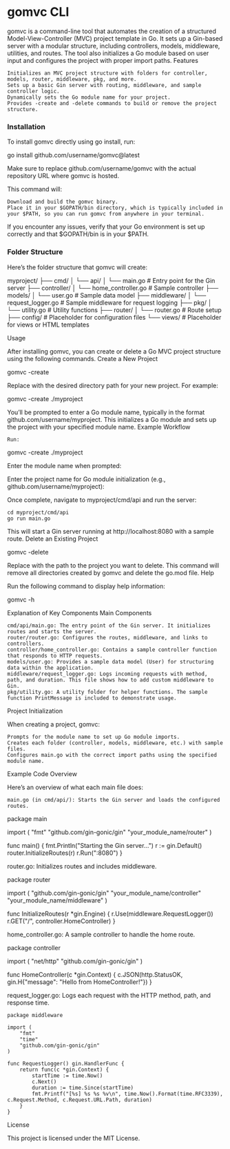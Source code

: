 # gomvc CLI

gomvc is a command-line tool that automates the creation of a structured Model-View-Controller (MVC) project template in Go. It sets up a Gin-based server with a modular structure, including controllers, models, middleware, utilities, and routes. The tool also initializes a Go module based on user input and configures the project with proper import paths.
Features

    Initializes an MVC project structure with folders for controller, models, router, middleware, pkg, and more.
    Sets up a basic Gin server with routing, middleware, and sample controller logic.
    Dynamically sets the Go module name for your project.
    Provides -create and -delete commands to build or remove the project structure.
    
### Installation

To install gomvc directly using go install, run:

go install github.com/username/gomvc@latest

Make sure to replace github.com/username/gomvc with the actual repository URL where gomvc is hosted.

This command will:

    Download and build the gomvc binary.
    Place it in your $GOPATH/bin directory, which is typically included in your $PATH, so you can run gomvc from anywhere in your terminal.

If you encounter any issues, verify that your Go environment is set up correctly and that $GOPATH/bin is in your $PATH.

### Folder Structure

Here’s the folder structure that gomvc will create:

myproject/
├── cmd/
│   └── api/
│       └── main.go            # Entry point for the Gin server
├── controller/
│   └── home_controller.go      # Sample controller
├── models/
│   └── user.go                 # Sample data model
├── middleware/
│   └── request_logger.go       # Sample middleware for request logging
├── pkg/
│   └── utility.go              # Utility functions
├── router/
│   └── router.go               # Route setup
├── config/                     # Placeholder for configuration files
└── views/                      # Placeholder for views or HTML templates


Usage

After installing gomvc, you can create or delete a Go MVC project structure using the following commands.
Create a New Project

gomvc -create <path>

Replace <path> with the desired directory path for your new project. For example:

gomvc -create ./myproject

You’ll be prompted to enter a Go module name, typically in the format github.com/username/myproject. This initializes a Go module and sets up the project with your specified module name.
Example Workflow

    Run:

gomvc -create ./myproject

Enter the module name when prompted:

Enter the project name for Go module initialization (e.g., github.com/username/myproject):

Once complete, navigate to myproject/cmd/api and run the server:

    cd myproject/cmd/api
    go run main.go

This will start a Gin server running at http://localhost:8080 with a sample route.
Delete an Existing Project

gomvc -delete <path>

Replace <path> with the path to the project you want to delete. This command will remove all directories created by gomvc and delete the go.mod file.
Help

Run the following command to display help information:

gomvc -h

Explanation of Key Components
Main Components

    cmd/api/main.go: The entry point of the Gin server. It initializes routes and starts the server.
    router/router.go: Configures the routes, middleware, and links to controllers.
    controller/home_controller.go: Contains a sample controller function that responds to HTTP requests.
    models/user.go: Provides a sample data model (User) for structuring data within the application.
    middleware/request_logger.go: Logs incoming requests with method, path, and duration. This file shows how to add custom middleware to Gin.
    pkg/utility.go: A utility folder for helper functions. The sample function PrintMessage is included to demonstrate usage.

Project Initialization

When creating a project, gomvc:

    Prompts for the module name to set up Go module imports.
    Creates each folder (controller, models, middleware, etc.) with sample files.
    Configures main.go with the correct import paths using the specified module name.

Example Code Overview

Here’s an overview of what each main file does:

    main.go (in cmd/api/): Starts the Gin server and loads the configured routes.

package main

import (
    "fmt"
    "github.com/gin-gonic/gin"
    "your_module_name/router"
)

func main() {
    fmt.Println("Starting the Gin server...")
    r := gin.Default()
    router.InitializeRoutes(r)
    r.Run(":8080")
}

router.go: Initializes routes and includes middleware.

package router

import (
    "github.com/gin-gonic/gin"
    "your_module_name/controller"
    "your_module_name/middleware"
)

func InitializeRoutes(r *gin.Engine) {
    r.Use(middleware.RequestLogger())
    r.GET("/", controller.HomeController)
}

home_controller.go: A sample controller to handle the home route.

package controller

import (
    "net/http"
    "github.com/gin-gonic/gin"
)

func HomeController(c *gin.Context) {
    c.JSON(http.StatusOK, gin.H{"message": "Hello from HomeController!"})
}

request_logger.go: Logs each request with the HTTP method, path, and response time.

    package middleware

    import (
        "fmt"
        "time"
        "github.com/gin-gonic/gin"
    )

    func RequestLogger() gin.HandlerFunc {
        return func(c *gin.Context) {
            startTime := time.Now()
            c.Next()
            duration := time.Since(startTime)
            fmt.Printf("[%s] %s %s %v\n", time.Now().Format(time.RFC3339), c.Request.Method, c.Request.URL.Path, duration)
        }
    }

License

This project is licensed under the MIT License.
